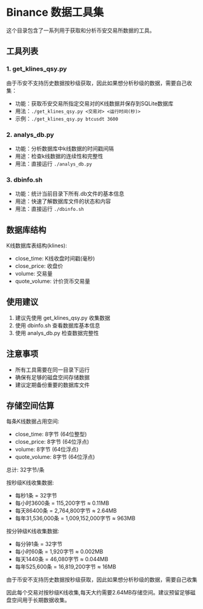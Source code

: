 # Binance 数据工具集

这个目录包含了一系列用于获取和分析币安交易所数据的工具。

## 工具列表

### 1. get_klines_qsy.py

由于币安不支持历史数据按秒级获取，因此如果想分析秒级的数据，需要自己收集：
- 功能：获取币安交易所指定交易对的K线数据并保存到SQLite数据库
- 用法：`./get_klines_qsy.py <交易对> <运行时间(秒)>`
- 示例：`./get_klines_qsy.py btcusdt 3600`

### 2. analys_db.py
- 功能：分析数据库中k线数据的时间戳间隔
- 用途：检查k线数据的连续性和完整性
- 用法：直接运行 `./analys_db.py`

### 3. dbinfo.sh
- 功能：统计当前目录下所有.db文件的基本信息
- 用途：快速了解数据库文件的状态和内容
- 用法：直接运行 `./dbinfo.sh`

## 数据库结构

K线数据库表结构(klines):
- close_time: K线收盘时间戳(毫秒)
- close_price: 收盘价
- volume: 交易量
- quote_volume: 计价货币交易量

## 使用建议

1. 建议先使用 get_klines_qsy.py 收集数据
2. 使用 dbinfo.sh 查看数据库基本信息
3. 使用 analys_db.py 检查数据完整性

## 注意事项

- 所有工具需要在同一目录下运行
- 确保有足够的磁盘空间存储数据
- 建议定期备份重要的数据库文件


## 存储空间估算



每条K线数据占用空间:
- close_time: 8字节 (64位整型)
- close_price: 8字节 (64位浮点)
- volume: 8字节 (64位浮点) 
- quote_volume: 8字节 (64位浮点)

总计: 32字节/条

按秒级K线收集数据:
- 每秒1条 = 32字节
- 每小时3600条 = 115,200字节 ≈ 0.11MB
- 每天86400条 = 2,764,800字节 ≈ 2.64MB
- 每年31,536,000条 = 1,009,152,000字节 ≈ 963MB

按分钟级K线收集数据:
- 每分钟1条 = 32字节
- 每小时60条 = 1,920字节 ≈ 0.002MB
- 每天1440条 = 46,080字节 ≈ 0.044MB
- 每年525,600条 = 16,819,200字节 ≈ 16MB


由于币安不支持历史数据按秒级获取，因此如果想分析秒级的数据，需要自己收集

因此每个交易对按秒级K线收集,每天大约需要2.64MB存储空间。建议预留足够磁盘空间用于长期数据收集。

